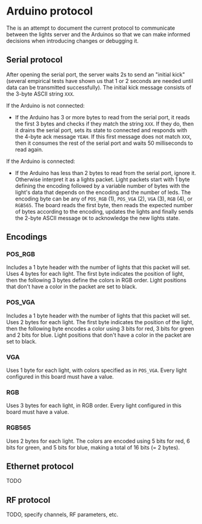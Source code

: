 Arduino protocol
================

The is an attempt to document the current protocol to communicate between the lights server and the Arduinos so that we can make informed decisions when introducing changes or debugging it.

## Serial protocol

After opening the serial port, the server waits 2s to send an "initial kick" (several empirical tests have shown us that 1 or 2 seconds are needed until data can be transmitted successfully). The initial kick message consists of the 3-byte ASCII string `XXX`.

If the Arduino is not connected:

 - If the Arduino has 3 or more bytes to read from the serial port, it reads the first 3 bytes and checks if they match the string `XXX`. If they do, then it drains the serial port, sets its state to connected and responds with the 4-byte ack message `YEAH`. If this first message does not match `XXX`, then it consumes the rest of the serial port and waits 50 milliseconds to read again.

If the Arduino is connected:

 - If the Arduino has less than 2 bytes to read from the serial port, ignore it. Otherwise interpret it as a lights packet. Light packets start with 1 byte defining the encoding followed by a variable number of bytes with the light's data that depends on the encoding and the number of leds. The encoding byte can be any of `POS_RGB` (1), `POS_VGA` (2), `VGA` (3), `RGB` (4), or `RGB565`. The board reads the first byte, then reads the expected number of bytes according to the encoding, updates the lights and finally sends the 2-byte ASCII message `OK` to acknowledge the new lights state.

## Encodings

### POS_RGB

Includes a 1 byte header with the number of lights that this packet will set. Uses 4 bytes for each light. The first byte indicates the position of light, then the following 3 bytes define the colors in RGB order. Light positions that don't have a color in the packet are set to black.

### POS_VGA

Includes a 1 byte header with the number of lights that this packet will set. Uses 2 bytes for each light. The first byte indicates the position of the light, then the following byte encodes a color using 3 bits for red, 3 bits for green and 2 bits for blue. Light positions that don't have a color in the packet are set to black.

### VGA

Uses 1 byte for each light, with colors specified as in `POS_VGA`. Every light configured in this board must have a value.

### RGB

Uses 3 bytes for each light, in RGB order. Every light configured in this board must have a value.

### RGB565

Uses 2 bytes for each light. The colors are encoded using 5 bits for red, 6 bits for green, and 5 bits for blue, making a total of 16 bits (= 2 bytes).

## Ethernet protocol

TODO

## RF protocol

TODO, specify channels, RF parameters, etc.

